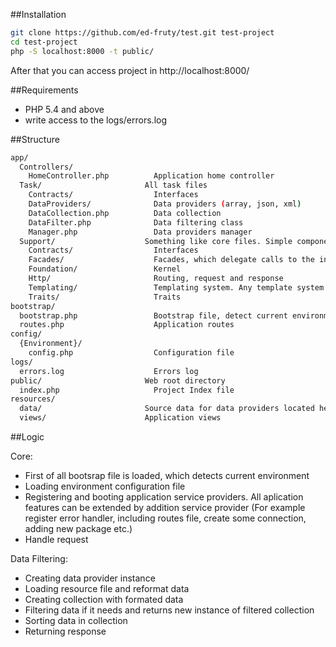 
##Installation

```bash
git clone https://github.com/ed-fruty/test.git test-project
cd test-project
php -S localhost:8000 -t public/
```
After that you can access project in http://localhost:8000/

##Requirements
- PHP 5.4 and above
- write access to the logs/errors.log

##Structure
```bash
app/
  Controllers/
    HomeController.php          Application home controller
  Task/                       All task files
    Contracts/                  Interfaces
    DataProviders/              Data providers (array, json, xml)
    DataCollection.php          Data collection
    DataFilter.php              Data filtering class
    Manager.php                 Data providers manager
  Support/                    Something like core files. Simple components for current application
    Contracts/                  Interfaces
    Facades/                    Facades, which delegate calls to the instance of accessor class
    Foundation/                 Kernel
    Http/                       Routing, request and response
    Templating/                 Templating system. Any template system like Twig, Smarty, Blade etc. can be added as driver 
    Traits/                     Traits
bootstrap/
  bootstrap.php                 Bootstrap file, detect current environment and set project root path, register class loader
  routes.php                    Application routes
config/                       
  {Environment}/
    config.php                  Configuration file
logs/
  errors.log                    Errors log
public/                       Web root directory
  index.php                     Project Index file
resources/
  data/                       Source data for data providers located here
  views/                      Application views
```

##Logic

Core:
  - First of all bootsrap file is loaded, which detects current environment
  - Loading environment configuration file
  - Registering and booting application service providers. All aplication features can be extended by addition service provider (For example register error handler, including routes file, create some connection, adding new package etc.)
  - Handle request
  
Data Filtering:
  - Creating data provider instance
  - Loading resource file and reformat data
  - Creating collection with formated data
  - Filtering data if it needs and returns new instance of filtered collection
  - Sorting data in collection
  - Returning response
